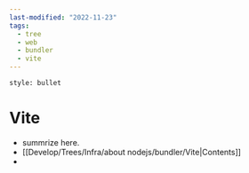 ```yaml
---
last-modified: "2022-11-23"
tags:
  - tree
  - web
  - bundler
  - vite
---
```

```toc
style: bullet
```

# Vite
- summrize here.
- [[Develop/Trees/Infra/about nodejs/bundler/Vite|Contents]]
- 
